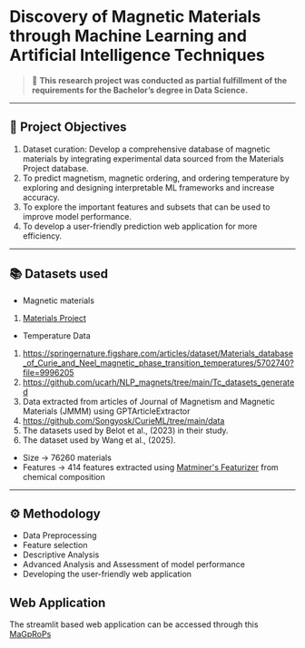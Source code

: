 #  Discovery of Magnetic Materials through Machine Learning and Artificial Intelligence Techniques

> 📘 **This research project was conducted as partial fulfillment of the requirements for the Bachelor’s degree in Data Science.**

---

## 📌 Project Objectives

1.  Dataset curation: Develop a comprehensive database of magnetic materials by integrating experimental data sourced from the Materials Project database.
2.  To predict magnetism, magnetic ordering, and ordering temperature by exploring and designing interpretable ML frameworks and increase accuracy.
3.  To explore the important features and subsets that can be used to improve model performance.
4.  To develop a user-friendly prediction web application for more efficiency.

---

## 📚 Datasets used

-  Magnetic materials 
1.  [Materials Project](https://materialsproject.org/)
-   Temperature Data
1.  https://springernature.figshare.com/articles/dataset/Materials_database_of_Curie_and_Neel_magnetic_phase_transition_temperatures/5702740?file=9996205
2.  https://github.com/ucarh/NLP_magnets/tree/main/Tc_datasets_generated
3.  Data extracted from articles of Journal of Magnetism and Magnetic Materials (JMMM) using GPTArticleExtractor
4.  https://github.com/Songyosk/CurieML/tree/main/data
5.  The datasets used by Belot et al., (2023) in their study.
6.  The dataset used by Wang et al., (2025).

-  Size -> 76260 materials
-  Features -> 414 features extracted using [Matminer's Featurizer](https://hackingmaterials.lbl.gov/matminer/featurizer_summary.html#composition) from chemical composition 

---

## ⚙️ Methodology

-  Data Preprocessing
-  Feature selection
-  Descriptive Analysis
-  Advanced Analysis and Assessment of model performance
-  Developing the user-friendly web application



## Web Application 

The streamlit based web application can be accessed through this [MaGpRoPs](https://magprops.streamlit.app/)



